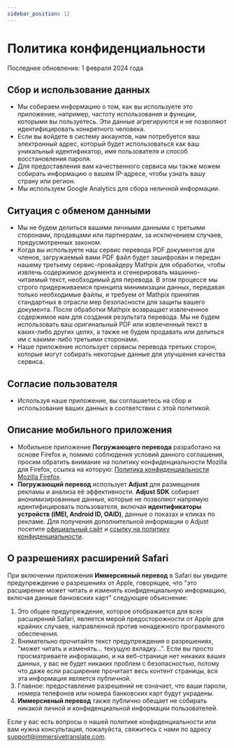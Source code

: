 ```yaml
---
sidebar_position: 12
---
```


# Политика конфиденциальности

Последнее обновление: 1 февраля 2024 года

## Сбор и использование данных

- Мы собираем информацию о том, как вы используете это приложение, например, частоту использования и функции, которыми вы пользуетесь. Эти данные агрегируются и не позволяют идентифицировать конкретного человека.
- Если вы войдете в систему аккаунтов, нам потребуется ваш электронный адрес, который будет использоваться как ваш уникальный идентификатор, имя пользователя и способ восстановления пароля.
- Для предоставления вам качественного сервиса мы также можем собирать информацию о вашем IP-адресе, чтобы узнать вашу страну или регион.
- Мы используем Google Analytics для сбора неличной информации.

## Ситуация с обменом данными

- Мы не будем делиться вашими личными данными с третьими сторонами, продавцами или партнерами, за исключением случаев, предусмотренных законом.
- Когда вы используете наш сервис перевода PDF документов для членов, загружаемый вами PDF файл будет зашифрован и передан нашему третьему сервис-провайдеру Mathpix для обработки, чтобы извлечь содержимое документа и сгенерировать машинно-читаемый текст, необходимый для перевода. В этом процессе мы строго придерживаемся принципа минимизации данных, передавая только необходимые файлы, и требуем от Mathpix принятия стандартных в отрасли мер безопасности для защиты вашего документа. После обработки Mathpix возвращает извлеченное содержимое нам для создания результата перевода. Мы не будем использовать ваш оригинальный PDF или извлеченный текст в каких-либо других целях, а также не будем продавать или делиться им с какими-либо третьими сторонами.
- Наше приложение использует сервисы перевода третьих сторон, которые могут собирать некоторые данные для улучшения качества сервиса.

## Согласие пользователя

- Используя наше приложение, вы соглашаетесь на сбор и использование ваших данных в соответствии с этой политикой.

## Описание мобильного приложения

- Мобильное приложение **Погружающего перевода** разработано на основе Firefox и, помимо соблюдения условий данного соглашения, просим обратить внимание на политику конфиденциальности Mozilla для Firefox, ссылка на которую: [Политика конфиденциальности Mozilla Firefox](https://www.mozilla.org/zh-CN/privacy/firefox/).
- **Погружающий перевод** использует **Adjust** для размещения рекламы и анализа её эффективности. **Adjust SDK** собирает анонимизированные данные, которые не позволяют напрямую идентифицировать пользователя, включая **идентификаторы устройств (IMEI, Android ID, OAID)**, данные о показах и кликах по рекламе. Для получения дополнительной информации о Adjust посетите [официальный сайт](https://www.adjust.com/) и [ссылку на политику конфиденциальности](https://www.adjust.com/terms/privacy-policy/).

## О разрешениях расширений Safari

При включении приложения **Иммерсивный перевод** в Safari вы увидите предупреждение о разрешениях от Apple, говорящее, что "это расширение может читать и изменять конфиденциальную информацию, включая данные банковских карт" следующее объяснение:

1. Это общее предупреждение, которое отображается для всех расширений Safari, является мерой предосторожности от Apple для крайних случаев, направленной против ненадежного программного обеспечения.
2. Внимательно прочитайте текст предупреждения о разрешениях, "может читать и изменять... текущую вкладку...". Если вы просто просматриваете информацию, и на веб-странице нет никаких ваших данных, у вас не будет никаких проблем с безопасностью, потому что даже если расширение прочитает весь контент страницы, вся эта информация является публичной.
3. Главное: предоставление разрешений не означает, что ваши пароли, номера телефонов или номера банковских карт будут украдены.
4. **Иммерсивный перевод** также публично обещает не собирать никакой личной и конфиденциальной информации пользователей.

Если у вас есть вопросы о нашей политике конфиденциальности или вам нужна консультация, пожалуйста, свяжитесь с нами по адресу support@immersivetranslate.com.
